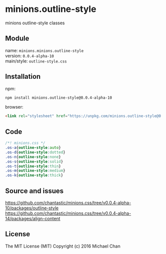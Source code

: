 # minions.outline-style
minions outline-style classes

## Module
name: `minions.minions.outline-style`  
version: `0.0.4-alpha-10`  
main/style: `outline-style.css`  

## Installation
npm:
```bash
npm install minions.outline-style@0.0.4-alpha-10
```

browser:
```html
<link rel="stylesheet" href="https://unpkg.com/minions.outline-style@0.0.4-alpha-10" />
```

## Code
```css
/*! minions.css */
.os-a{outline-style:auto}
.os-d{outline-style:dotted}
.os-n{outline-style:none}
.os-s{outline-style:solid}
.os-t{outline-style:thin}
.os-m{outline-style:medium}
.os-k{outline-style:thick}

```

## Source and issues

https://github.com/chantastic/minions.css/tree/v0.0.4-alpha-10/packages/outline-style
https://github.com/chantastic/minions.css/tree/v0.0.4-alpha-14/packages/align-content

## License

The MIT License (MIT)
Copyright (c) 2016 Michael Chan